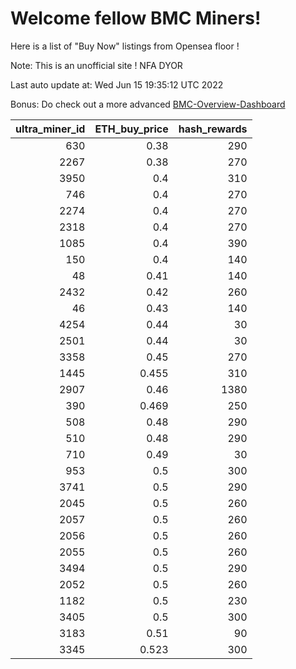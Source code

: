 # Welcome fellow BMC Miners!
Here is a list of "Buy Now" listings from Opensea floor !

Note: This is an unofficial site ! NFA DYOR

Last auto update at: Wed Jun 15 19:35:12 UTC 2022

Bonus: Do check out a more advanced [BMC-Overview-Dashboard](https://dune.com/defifunk/BMC-Overview-Dashboard)


|   ultra_miner_id |   ETH_buy_price |   hash_rewards |
|-----------------:|----------------:|---------------:|
|              630 |           0.38  |            290 |
|             2267 |           0.38  |            270 |
|             3950 |           0.4   |            310 |
|              746 |           0.4   |            270 |
|             2274 |           0.4   |            270 |
|             2318 |           0.4   |            270 |
|             1085 |           0.4   |            390 |
|              150 |           0.4   |            140 |
|               48 |           0.41  |            140 |
|             2432 |           0.42  |            260 |
|               46 |           0.43  |            140 |
|             4254 |           0.44  |             30 |
|             2501 |           0.44  |             30 |
|             3358 |           0.45  |            270 |
|             1445 |           0.455 |            310 |
|             2907 |           0.46  |           1380 |
|              390 |           0.469 |            250 |
|              508 |           0.48  |            290 |
|              510 |           0.48  |            290 |
|              710 |           0.49  |             30 |
|              953 |           0.5   |            300 |
|             3741 |           0.5   |            290 |
|             2045 |           0.5   |            260 |
|             2057 |           0.5   |            260 |
|             2056 |           0.5   |            260 |
|             2055 |           0.5   |            260 |
|             3494 |           0.5   |            290 |
|             2052 |           0.5   |            260 |
|             1182 |           0.5   |            230 |
|             3405 |           0.5   |            300 |
|             3183 |           0.51  |             90 |
|             3345 |           0.523 |            300 |